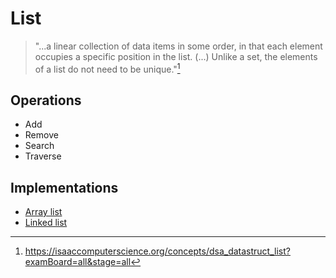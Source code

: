# List

> "...a linear collection of data items in some order, in that each element occupies a specific position in the list. (...) Unlike a set, the elements of a list do not need to be unique."[^list_adt_definition]

## Operations

- Add
- Remove
- Search
- Traverse

## Implementations

- [Array list][arraylist_link]
- [Linked list][linkedlist_link]

[arraylist_link]: <./ArrayList.md>
[linkedlist_link]: <./LinkedList.md>

[^list_adt_definition]: https://isaaccomputerscience.org/concepts/dsa_datastruct_list?examBoard=all&stage=all
